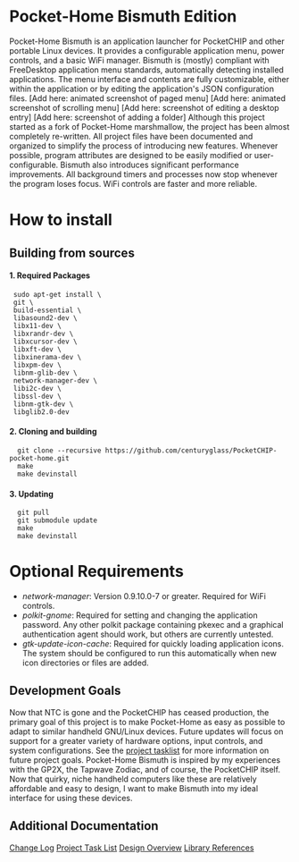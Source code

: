 
# Pocket-Home Bismuth Edition
  Pocket-Home Bismuth is an application launcher for PocketCHIP and other portable Linux devices. It provides a configurable application menu, power controls, and a basic WiFi manager.
  Bismuth is (mostly) compliant with FreeDesktop application menu standards, automatically detecting installed applications. The menu interface and contents are fully customizable, either within the application or by editing the application's JSON configuration files.
[Add here: animated screenshot of paged menu]
[Add here: animated screenshot of scrolling menu]
[Add here: screenshot of editing a desktop entry]
[Add here: screenshot of adding a folder]
  Although this project started as a fork of Pocket-Home marshmallow, the project has been almost completely re-written. All project files have been documented and organized to simplify the process of introducing new features. Whenever possible, program attributes are designed to be easily modified or user-configurable.
  Bismuth also introduces significant performance improvements. All background timers and processes now stop whenever the program loses focus. WiFi controls are faster and more reliable.
# How to install
## Building from sources
#### 1. Required Packages
     sudo apt-get install \
     git \
     build-essential \
     libasound2-dev \
     libx11-dev \
     libxrandr-dev \
     libxcursor-dev \
     libxft-dev \
     libxinerama-dev \
     libxpm-dev \
     libnm-glib-dev \
     network-manager-dev \
     libi2c-dev \
     libssl-dev \
     libnm-gtk-dev \
     libglib2.0-dev
####  2. Cloning and building
      git clone --recursive https://github.com/centuryglass/PocketCHIP-pocket-home.git
      make
      make devinstall
#### 3. Updating
      git pull
      git submodule update
      make
      make devinstall
# Optional Requirements
 - *network-manager*: Version 0.9.10.0-7 or greater. Required for WiFi controls.
 - *polkit-gnome*: Required for setting and changing the application password. Any other polkit package containing pkexec and a graphical authentication agent should work, but others are currently untested.
 - *gtk-update-icon-cache*: Required for quickly loading application icons. The system should be configured to run this automatically when new icon directories or files are added.
## Development Goals
  Now that NTC is gone and the PocketCHIP has ceased production, the primary goal of this project is to make Pocket-Home as easy as possible to adapt to similar handheld GNU/Linux devices. Future updates will focus on support for a greater variety of hardware options, input controls, and system configurations. See the [project tasklist](./docs/TODO.txt) for more information on future project goals.
  Pocket-Home Bismuth is inspired by my experiences with the GP2X, the Tapwave Zodiac, and of course, the PocketCHIP itself. Now that quirky, niche handheld computers like these are relatively affordable and easy to design, I want to make Bismuth into my ideal interface for using these devices.
## Additional Documentation
[Change Log](./docs/Changelog.md)
[Project Task List](./docs/taskList/TODO.md)
[Design Overview](./docs/Modules.md)
[Library References](./docs/Libraries.md)